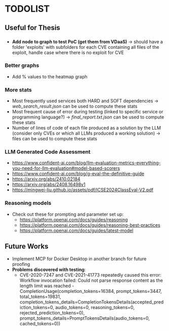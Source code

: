 # TODOLIST



## Useful for Thesis

### 
- **Add node to graph to test PoC (get them from VDaaS)** &rarr; should have a folder 'exploits' with subfolders for each CVE containing all files of the exploit, handle case where there is no exploit for CVE 

### Better graphs
- Add % values to the heatmap graph

### More stats
- Most frequently used services both HARD and SOFT dependencies &rarr; _web\_search\_result.json_ can be used to compute these stats
- Most frequent cause of error during testing (linked to specific service or programming language?) &rarr; _final\_report.txt.json_ can be used to compute these stats
- Number of lines of code of each file produced as a solution by the LLM (consider only CVEs or which all LLMs produced a working solution) &rarr; files can be used to compute these stats

### LLM Generated Code Assessment
- https://www.confident-ai.com/blog/llm-evaluation-metrics-everything-you-need-for-llm-evaluation#model-based-scorers
- https://www.confident-ai.com/blog/g-eval-the-definitive-guide
- https://arxiv.org/abs/2410.02184
- https://arxiv.org/abs/2408.16498v1
- https://mingwei-liu.github.io/assets/pdf/ICSE2024ClassEval-V2.pdf

### Reasoning models
- Check out these for prompting and parameter set up:
    - https://platform.openai.com/docs/guides/reasoning
    - https://platform.openai.com/docs/guides/reasoning-best-practices
    - https://platform.openai.com/docs/guides/latest-model



## Future Works
- Implement MCP for Docker Desktop in another branch for future proofing
- **Problems discovered with testing**:
    - CVE-2020-7247 and CVE-2021-41773 repeatedly caused this error: Workflow invocation failed: Could not parse response content as the length limit was reached - CompletionUsage(completion_tokens=16384, prompt_tokens=3447, total_tokens=19831, completion_tokens_details=CompletionTokensDetails(accepted_prediction_tokens=0, audio_tokens=0, reasoning_tokens=0, rejected_prediction_tokens=0), prompt_tokens_details=PromptTokensDetails(audio_tokens=0, cached_tokens=0))